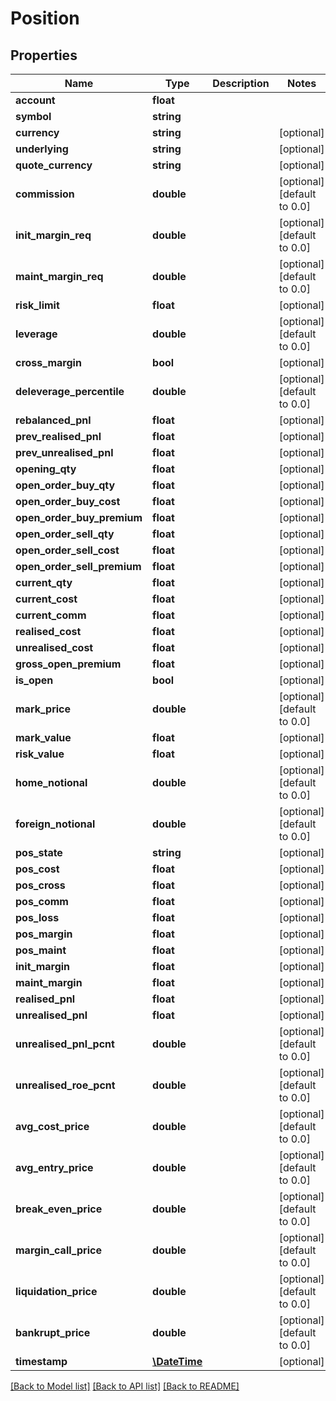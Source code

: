 # Position

## Properties
Name | Type | Description | Notes
------------ | ------------- | ------------- | -------------
**account** | **float** |  | 
**symbol** | **string** |  | 
**currency** | **string** |  | [optional] 
**underlying** | **string** |  | [optional] 
**quote_currency** | **string** |  | [optional] 
**commission** | **double** |  | [optional] [default to 0.0]
**init_margin_req** | **double** |  | [optional] [default to 0.0]
**maint_margin_req** | **double** |  | [optional] [default to 0.0]
**risk_limit** | **float** |  | [optional] 
**leverage** | **double** |  | [optional] [default to 0.0]
**cross_margin** | **bool** |  | [optional] 
**deleverage_percentile** | **double** |  | [optional] [default to 0.0]
**rebalanced_pnl** | **float** |  | [optional] 
**prev_realised_pnl** | **float** |  | [optional] 
**prev_unrealised_pnl** | **float** |  | [optional] 
**opening_qty** | **float** |  | [optional] 
**open_order_buy_qty** | **float** |  | [optional] 
**open_order_buy_cost** | **float** |  | [optional] 
**open_order_buy_premium** | **float** |  | [optional] 
**open_order_sell_qty** | **float** |  | [optional] 
**open_order_sell_cost** | **float** |  | [optional] 
**open_order_sell_premium** | **float** |  | [optional] 
**current_qty** | **float** |  | [optional] 
**current_cost** | **float** |  | [optional] 
**current_comm** | **float** |  | [optional] 
**realised_cost** | **float** |  | [optional] 
**unrealised_cost** | **float** |  | [optional] 
**gross_open_premium** | **float** |  | [optional] 
**is_open** | **bool** |  | [optional] 
**mark_price** | **double** |  | [optional] [default to 0.0]
**mark_value** | **float** |  | [optional] 
**risk_value** | **float** |  | [optional] 
**home_notional** | **double** |  | [optional] [default to 0.0]
**foreign_notional** | **double** |  | [optional] [default to 0.0]
**pos_state** | **string** |  | [optional] 
**pos_cost** | **float** |  | [optional] 
**pos_cross** | **float** |  | [optional] 
**pos_comm** | **float** |  | [optional] 
**pos_loss** | **float** |  | [optional] 
**pos_margin** | **float** |  | [optional] 
**pos_maint** | **float** |  | [optional] 
**init_margin** | **float** |  | [optional] 
**maint_margin** | **float** |  | [optional] 
**realised_pnl** | **float** |  | [optional] 
**unrealised_pnl** | **float** |  | [optional] 
**unrealised_pnl_pcnt** | **double** |  | [optional] [default to 0.0]
**unrealised_roe_pcnt** | **double** |  | [optional] [default to 0.0]
**avg_cost_price** | **double** |  | [optional] [default to 0.0]
**avg_entry_price** | **double** |  | [optional] [default to 0.0]
**break_even_price** | **double** |  | [optional] [default to 0.0]
**margin_call_price** | **double** |  | [optional] [default to 0.0]
**liquidation_price** | **double** |  | [optional] [default to 0.0]
**bankrupt_price** | **double** |  | [optional] [default to 0.0]
**timestamp** | [**\DateTime**](\DateTime.md) |  | [optional] 

[[Back to Model list]](../README.md#documentation-for-models) [[Back to API list]](../README.md#documentation-for-api-endpoints) [[Back to README]](../README.md)


